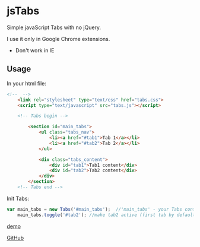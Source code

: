 jsTabs
======
Simple javaScript Tabs with no jQuery.

I use it only in Google Chrome extensions.

- Don't work in IE

Usage
-----
In your html file:

```html
<!--  -->
    <link rel="stylesheet" type="text/css" href="tabs.css">
    <script type="text/javascript" src="tabs.js"></script>

    <!-- Tabs begin -->

        <section id="main_tabs">
            <ul class="tabs_nav">
                <li><a href="#tab1">Tab 1</a></li>
                <li><a href="#tab2">Tab 2</a></li>
            </ul>

            <div class="tabs_content">
                <div id="tab1">Tab1 content</div>
                <div id="tab2">Tab2 content</div>
            </div>
        </section>
    <!-- Tabs end -->
```

Init Tabs:

```javaScript
var main_tabs = new Tabs('#main_tabs');  //'main_tabs' - your Tabs container id's
    main_tabs.toggle('#tab2'); //make tab2 active (first tab by default)
```

[demo](http://sbox.pp.ua/jstabs/demo.html)

[GitHub](https://github.com/onikienko/jsTabs)